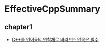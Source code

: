 # EffectiveCppSummary



## chapter1  



- [C++를 언어들의 연합체로 바라보는 안목은 필수](https://github.com/heejjjeong/EffectiveCppSummary/blob/c717ce332d94a137a90581450eccb0b1c4cabc94/chapter1/c%2B%2B%EC%9D%80%20%EC%96%B8%EC%96%B4%EB%93%A4%EC%9D%98%20%EC%97%B0%ED%95%A9%EC%B2%B4.md)
